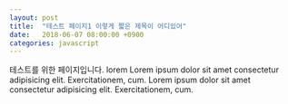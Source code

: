 ```yaml
---
layout: post
title:  "테스트 페이지1 이렇게 짧은 제목이 어디있어"
date:   2018-06-07 08:00:00 +0900
categories: javascript
---
```


테스트를 위한 페이지입니다. lorem Lorem ipsum dolor sit amet consectetur adipisicing elit. Exercitationem, cum. Lorem ipsum dolor sit amet consectetur adipisicing elit. Exercitationem, cum.